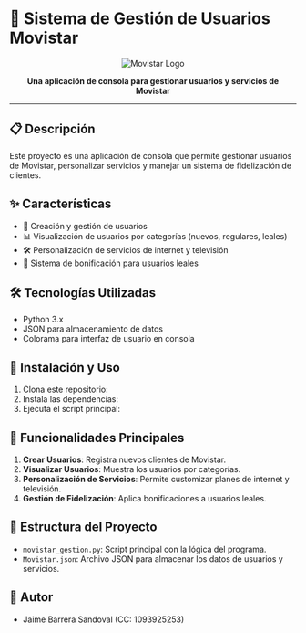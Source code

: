 # 📱 Sistema de Gestión de Usuarios Movistar

<p align="center">
  <img src="https://via.placeholder.com/150?text=Movistar" alt="Movistar Logo">
</p>

<p align="center">
  <strong>Una aplicación de consola para gestionar usuarios y servicios de Movistar</strong>
</p>

---

## 📋 Descripción

Este proyecto es una aplicación de consola que permite gestionar usuarios de Movistar, personalizar servicios y manejar un sistema de fidelización de clientes.

## ✨ Características

- 👤 Creación y gestión de usuarios
- 📊 Visualización de usuarios por categorías (nuevos, regulares, leales)
- 🛠️ Personalización de servicios de internet y televisión
- 🎁 Sistema de bonificación para usuarios leales

## 🛠️ Tecnologías Utilizadas

- Python 3.x
- JSON para almacenamiento de datos
- Colorama para interfaz de usuario en consola

## 🚀 Instalación y Uso

1. Clona este repositorio:
2. Instala las dependencias:
3. Ejecuta el script principal:

## 📌 Funcionalidades Principales

1. **Crear Usuarios**: Registra nuevos clientes de Movistar.
2. **Visualizar Usuarios**: Muestra los usuarios por categorías.
3. **Personalización de Servicios**: Permite customizar planes de internet y televisión.
4. **Gestión de Fidelización**: Aplica bonificaciones a usuarios leales.

## 🔧 Estructura del Proyecto

- `movistar_gestion.py`: Script principal con la lógica del programa.
- `Movistar.json`: Archivo JSON para almacenar los datos de usuarios y servicios.

## 👤 Autor

- Jaime Barrera Sandoval (CC: 1093925253)
